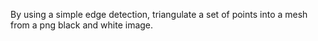 By using a simple edge detection, triangulate a set of points into a mesh from a png black and white image.
